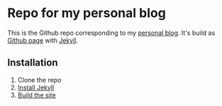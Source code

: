 # Repo for my personal blog
This is the Github repo corresponding to my [personal
blog](https://mancap314.github.io). It's build as [Github
page](https://pages.github.com/) with [Jekyll](https://jekyllrb.com/).

## Installation
1. Clone the repo
2. [Install Jekyll](https://jekyllrb.com/docs/installation/ubuntu/)
3. [Build the site](https://docs.github.com/en/pages/setting-up-a-github-pages-site-with-jekyll/testing-your-github-pages-site-locally-with-jekyll#building-your-site-locally)
